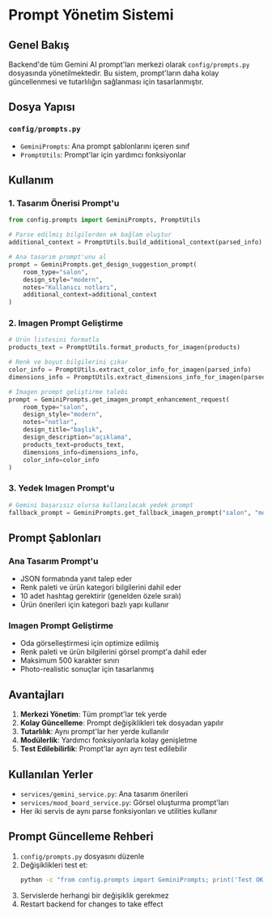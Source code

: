 # Prompt Yönetim Sistemi

## Genel Bakış
Backend'de tüm Gemini AI prompt'ları merkezi olarak `config/prompts.py` dosyasında yönetilmektedir. Bu sistem, prompt'ların daha kolay güncellenmesi ve tutarlılığın sağlanması için tasarlanmıştır.

## Dosya Yapısı

### `config/prompts.py`
- `GeminiPrompts`: Ana prompt şablonlarını içeren sınıf
- `PromptUtils`: Prompt'lar için yardımcı fonksiyonlar

## Kullanım

### 1. Tasarım Önerisi Prompt'u
```python
from config.prompts import GeminiPrompts, PromptUtils

# Parse edilmiş bilgilerden ek bağlam oluştur
additional_context = PromptUtils.build_additional_context(parsed_info)

# Ana tasarım prompt'unu al
prompt = GeminiPrompts.get_design_suggestion_prompt(
    room_type="salon",
    design_style="modern", 
    notes="Kullanıcı notları",
    additional_context=additional_context
)
```

### 2. Imagen Prompt Geliştirme
```python
# Ürün listesini formatla
products_text = PromptUtils.format_products_for_imagen(products)

# Renk ve boyut bilgilerini çıkar
color_info = PromptUtils.extract_color_info_for_imagen(parsed_info)
dimensions_info = PromptUtils.extract_dimensions_info_for_imagen(parsed_info)

# Imagen prompt geliştirme talebi
prompt = GeminiPrompts.get_imagen_prompt_enhancement_request(
    room_type="salon",
    design_style="modern",
    notes="notlar",
    design_title="başlık",
    design_description="açıklama",
    products_text=products_text,
    dimensions_info=dimensions_info,
    color_info=color_info
)
```

### 3. Yedek Imagen Prompt'u
```python
# Gemini başarısız olursa kullanılacak yedek prompt
fallback_prompt = GeminiPrompts.get_fallback_imagen_prompt("salon", "modern")
```

## Prompt Şablonları

### Ana Tasarım Prompt'u
- JSON formatında yanıt talep eder
- Renk paleti ve ürün kategori bilgilerini dahil eder
- 10 adet hashtag gerektirir (genelden özele sıralı)
- Ürün önerileri için kategori bazlı yapı kullanır

### Imagen Prompt Geliştirme
- Oda görselleştirmesi için optimize edilmiş
- Renk paleti ve ürün bilgilerini görsel prompt'a dahil eder
- Maksimum 500 karakter sınırı
- Photo-realistic sonuçlar için tasarlanmış

## Avantajları

1. **Merkezi Yönetim**: Tüm prompt'lar tek yerde
2. **Kolay Güncelleme**: Prompt değişiklikleri tek dosyadan yapılır
3. **Tutarlılık**: Aynı prompt'lar her yerde kullanılır
4. **Modülerlik**: Yardımcı fonksiyonlarla kolay genişletme
5. **Test Edilebilirlik**: Prompt'lar ayrı ayrı test edilebilir

## Kullanılan Yerler

- `services/gemini_service.py`: Ana tasarım önerileri
- `services/mood_board_service.py`: Görsel oluşturma prompt'ları
- Her iki servis de aynı parse fonksiyonları ve utilities kullanır

## Prompt Güncelleme Rehberi

1. `config/prompts.py` dosyasını düzenle
2. Değişiklikleri test et:
   ```bash
   python -c "from config.prompts import GeminiPrompts; print('Test OK')"
   ```
3. Servislerde herhangi bir değişiklik gerekmez
4. Restart backend for changes to take effect
